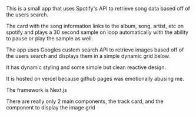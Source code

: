 This is a small app that uses Spotify's API to retrieve song data based off of the users search.

The card with the song information links to the album, song, artist, etc on spotify and plays a 30 second sample on loop automatically with the ability to pause or play the sample as well.

The app uses Googles custom search API to retrieve images based off of the users search and displays them in a simple dynamic grid below.

It has dynamic styling and some simple but clean reactive design.

It is hosted on vercel because github pages was emotionally abusing me.

The framework is Next.js

There are really only 2 main components, the track card, and the component to display the image grid
